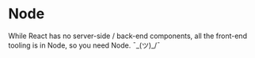 # Node

While React has no server-side / back-end components, all the  front-end tooling is in Node, so you need Node.  ¯\_(ツ)_/¯
